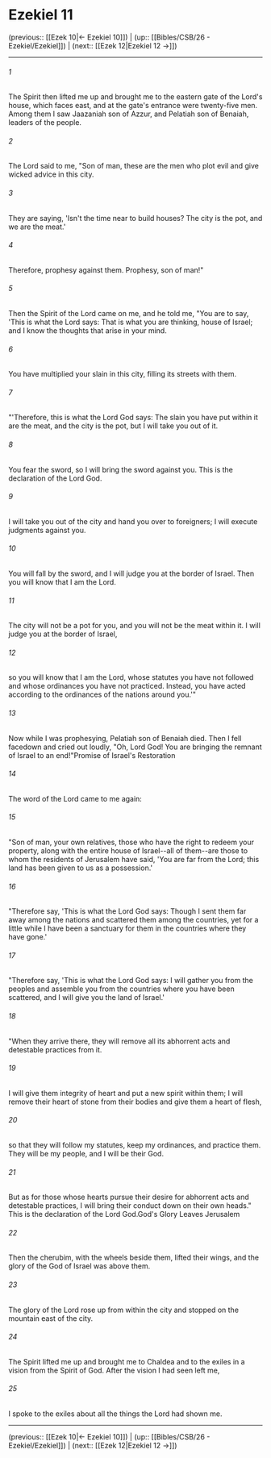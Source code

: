 # Ezekiel 11

(previous:: [[Ezek 10|← Ezekiel 10]]) | (up:: [[Bibles/CSB/26 - Ezekiel/Ezekiel]]) | (next:: [[Ezek 12|Ezekiel 12 →]])

***


###### 1 
The Spirit then lifted me up and brought me to the eastern gate of the Lord's house, which faces east, and at the gate's entrance were twenty-five men. Among them I saw Jaazaniah son of Azzur, and Pelatiah son of Benaiah, leaders of the people. 

###### 2 
The Lord said to me, "Son of man, these are the men who plot evil and give wicked advice in this city. 

###### 3 
They are saying, 'Isn't the time near to build houses? The city is the pot, and we are the meat.' 

###### 4 
Therefore, prophesy against them. Prophesy, son of man!" 

###### 5 
Then the Spirit of the Lord came on me, and he told me, "You are to say, 'This is what the Lord says: That is what you are thinking, house of Israel; and I know the thoughts that arise in your mind. 

###### 6 
You have multiplied your slain in this city, filling its streets with them. 

###### 7 
"'Therefore, this is what the Lord God says: The slain you have put within it are the meat, and the city is the pot, but I will take you out of it. 

###### 8 
You fear the sword, so I will bring the sword against you. This is the declaration of the Lord God. 

###### 9 
I will take you out of the city and hand you over to foreigners; I will execute judgments against you. 

###### 10 
You will fall by the sword, and I will judge you at the border of Israel. Then you will know that I am the Lord. 

###### 11 
The city will not be a pot for you, and you will not be the meat within it. I will judge you at the border of Israel, 

###### 12 
so you will know that I am the Lord, whose statutes you have not followed and whose ordinances you have not practiced. Instead, you have acted according to the ordinances of the nations around you.'" 

###### 13 
Now while I was prophesying, Pelatiah son of Benaiah died. Then I fell facedown and cried out loudly, "Oh, Lord God! You are bringing the remnant of Israel to an end!"Promise of Israel's Restoration 

###### 14 
The word of the Lord came to me again: 

###### 15 
"Son of man, your own relatives, those who have the right to redeem your property, along with the entire house of Israel--all of them--are those to whom the residents of Jerusalem have said, 'You are far from the Lord; this land has been given to us as a possession.' 

###### 16 
"Therefore say, 'This is what the Lord God says: Though I sent them far away among the nations and scattered them among the countries, yet for a little while I have been a sanctuary for them in the countries where they have gone.' 

###### 17 
"Therefore say, 'This is what the Lord God says: I will gather you from the peoples and assemble you from the countries where you have been scattered, and I will give you the land of Israel.' 

###### 18 
"When they arrive there, they will remove all its abhorrent acts and detestable practices from it. 

###### 19 
I will give them integrity of heart and put a new spirit within them; I will remove their heart of stone from their bodies and give them a heart of flesh, 

###### 20 
so that they will follow my statutes, keep my ordinances, and practice them. They will be my people, and I will be their God. 

###### 21 
But as for those whose hearts pursue their desire for abhorrent acts and detestable practices, I will bring their conduct down on their own heads." This is the declaration of the Lord God.God's Glory Leaves Jerusalem 

###### 22 
Then the cherubim, with the wheels beside them, lifted their wings, and the glory of the God of Israel was above them. 

###### 23 
The glory of the Lord rose up from within the city and stopped on the mountain east of the city. 

###### 24 
The Spirit lifted me up and brought me to Chaldea and to the exiles in a vision from the Spirit of God. After the vision I had seen left me, 

###### 25 
I spoke to the exiles about all the things the Lord had shown me.

***

(previous:: [[Ezek 10|← Ezekiel 10]]) | (up:: [[Bibles/CSB/26 - Ezekiel/Ezekiel]]) | (next:: [[Ezek 12|Ezekiel 12 →]])

